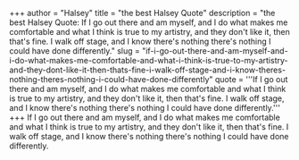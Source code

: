 +++
author = "Halsey"
title = "the best Halsey Quote"
description = "the best Halsey Quote: If I go out there and am myself, and I do what makes me comfortable and what I think is true to my artistry, and they don't like it, then that's fine. I walk off stage, and I know there's nothing there's nothing I could have done differently."
slug = "if-i-go-out-there-and-am-myself-and-i-do-what-makes-me-comfortable-and-what-i-think-is-true-to-my-artistry-and-they-dont-like-it-then-thats-fine-i-walk-off-stage-and-i-know-theres-nothing-theres-nothing-i-could-have-done-differently"
quote = '''If I go out there and am myself, and I do what makes me comfortable and what I think is true to my artistry, and they don't like it, then that's fine. I walk off stage, and I know there's nothing there's nothing I could have done differently.'''
+++
If I go out there and am myself, and I do what makes me comfortable and what I think is true to my artistry, and they don't like it, then that's fine. I walk off stage, and I know there's nothing there's nothing I could have done differently.
